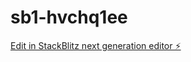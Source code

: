 # sb1-hvchq1ee

[Edit in StackBlitz next generation editor ⚡️](https://stackblitz.com/~/github.com/Muzaffercrv/sb1-hvchq1ee)